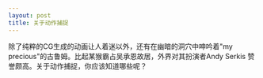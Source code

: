 ```yaml
---
layout: post
title: 关于动作捕捉
---
```

除了纯粹的CG生成的动画让人着迷以外，还有在幽暗的洞穴中呻吟着"my precious"的古鲁姆。比起某猴霸占吴承恩故居，外界对其扮演者Andy Serkis
赞誉颇高。关于动作捕捉，你应该知道哪些呢？
